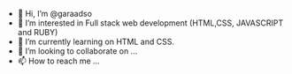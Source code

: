 - 👋 Hi, I’m @garaadso
- 👀 I’m interested in Full stack web development (HTML,CSS, JAVASCRIPT and RUBY)
- 🌱 I’m currently learning on HTML and CSS. 
- 💞️ I’m looking to collaborate on ...
- 📫 How to reach me ...

<!---
garaadso/garaadso is a ✨ special ✨ repository because its `README.md` (this file) appears on your GitHub profile.
You can click the Preview link to take a look at your changes.
--->
